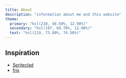```yaml
---
title: About
description: "information about me and this website"
theme:
  primary: "hsl(238, 48.50%, 12.90%)"
  secondary: "hsl(197, 69.70%, 12.90%)"
  text: "hsl(219, 73.80%, 74.50%)"
---
```


## Inspiration

- [Spriteclad](https://spriteclad.com/)
- [frix](https://park-city.club/~frix/)
